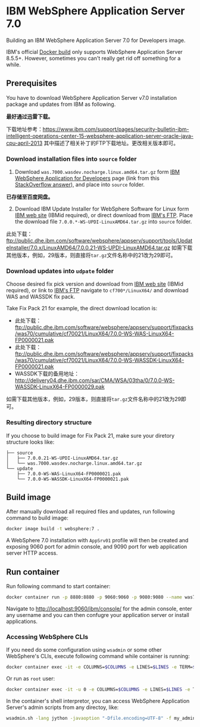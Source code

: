 # IBM WebSphere Application Server 7.0

Building an IBM WebSphere Application Server 7.0 for Developers image.

IBM's official [Docker build](https://github.com/WASdev/ci.docker.websphere-traditional) only supports WebSphere Application Server 8.5.5+. However, sometimes you can't really get rid off something for a while.

## Prerequisites

You have to download WebSphere Application Server v7.0 installation package and updates from IBM as following.

**最好通过迅雷下载。**

下载地址参考：https://www.ibm.com/support/pages/security-bulletin-ibm-intelligent-operations-center-15-websphere-application-server-oracle-java-cpu-april-2013
其中描述了相关补丁的FTP下载地址。更改相关版本即可。

### Download installation files into `source` folder

1. Download `was.7000.wasdev.nocharge.linux.amd64.tar.gz` form [IBM WebSphere Application for Developers](https://www-01.ibm.com/marketing/iwm/iwm/web/dispatcher.do?source=swg-wsasfd) page (link from this [StackOverflow answer](https://stackoverflow.com/a/17523649/3440376)), and place into `source` folder.

**已存储至百度网盘。**

2. Download IBM Update Installer for WebSphere Software for Linux form [IBM web site](http://www-01.ibm.com/support/docview.wss?rs=180&uid=swg24020212) (IBMid required), or direct download from [IBM's FTP](ftp://public.dhe.ibm.com/software/websphere/appserv/support/tools/UpdateInstaller/7.0.x/LinuxAMD64/). Place the download file `7.0.0.*-WS-UPDI-LinuxAMD64.tar.gz` into `source` folder.

此处下载：ftp://public.dhe.ibm.com/software/websphere/appserv/support/tools/UpdateInstaller/7.0.x/LinuxAMD64/7.0.0.21-WS-UPDI-LinuxAMD64.tar.gz
如需下载其他版本，例如，29版本，则直接将`tar.gz`文件名称中的21改为29即可。

### Download updates into `udpate` folder

Choose desired fix pick version and download from [IBM web site](http://www-01.ibm.com/support/docview.wss?rs=180&uid=swg27014463) (IBMid required), or link to [IBM's FTP](ftp://public.dhe.ibm.com/software/websphere/appserv/support/fixpacks/was70/cumulative/) navigate to `cf700*/LinuxX64/` and download WAS and WASSDK fix pack.

Take Fix Pack 21 for example, the direct download location is:

- 此处下载：ftp://public.dhe.ibm.com/software/websphere/appserv/support/fixpacks/was70/cumulative/cf70021/LinuxX64/7.0.0-WS-WAS-LinuxX64-FP0000021.pak
- 此处下载：ftp://public.dhe.ibm.com/software/websphere/appserv/support/fixpacks/was70/cumulative/cf70021/LinuxX64/7.0.0-WS-WASSDK-LinuxX64-FP0000021.pak
- WASSDK下载的备用地址：http://delivery04.dhe.ibm.com/sar/CMA/WSA/03tha/0/7.0.0-WS-WASSDK-LinuxX64-FP0000029.pak

如需下载其他版本，例如，29版本，则直接将`tar.gz`文件名称中的21改为29即可。

### Resulting directory structure

If you choose to build image for Fix Pack 21, make sure your diretory structure looks like:

```text
├── source
│   ├── 7.0.0.21-WS-UPDI-LinuxAMD64.tar.gz
│   └── was.7000.wasdev.nocharge.linux.amd64.tar.gz
└── update
    ├── 7.0.0-WS-WAS-LinuxX64-FP0000021.pak
    └── 7.0.0-WS-WASSDK-LinuxX64-FP0000021.pak
```

## Build image

After manually download all required files and updates, run following command to build image:

```bash
docker image build -t websphere:7 .
```

A WebSphere 7.0 installation with `AppSrv01` profile will then be created and exposing 9060 port for admin console, and 9090 port for web application server HTTP access.

## Run container

Run following command to start container:

```bash
docker container run -p 8880:8880 -p 9060:9060 -p 9080:9080 --name was7 websphere:7
```

Navigate to <http://localhost:9060/ibm/console/> for the admin console, enter any username and you can then confugre your application server or install applications.

### Accessing WebSphere CLIs

If you need do some configuration using `wsadmin` or some other WebSphere's CLIs, execute following command while container is running:

```bash
docker container exec -it -e COLUMNS=$COLUMNS -e LINES=$LINES -e TERM=$TERM was7 bash
```

Or run as `root` user:

```bash
docker container exec -it -u 0 -e COLUMNS=$COLUMNS -e LINES=$LINES -e TERM=$TERM was7 bash
```

In the container's shell interpretor, you can access WebSphere Application Server's admin scripts from any directoy, like:

```bash
wsadmin.sh -lang jython -javaoption "-Dfile.encoding=UTF-8" -f my_admin_script.py
```
